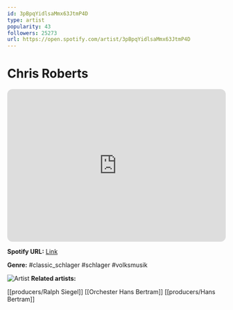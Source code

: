 ```yaml
---
id: 3pBpqYidlsaMmx63JtmP4D
type: artist
popularity: 43
followers: 25273
url: https://open.spotify.com/artist/3pBpqYidlsaMmx63JtmP4D
---
```

# Chris Roberts

<iframe style="border-radius:12px" src="https://open.spotify.com/embed/artist/3pBpqYidlsaMmx63JtmP4D" width="100%" height="352" frameBorder="0" allowfullscreen="" allow="autoplay; clipboard-write; encrypted-media; fullscreen; picture-in-picture" loading="lazy"></iframe>

**Spotify URL:** [Link](https://open.spotify.com/artist/3pBpqYidlsaMmx63JtmP4D)

**Genre:**  #classic_schlager #schlager #volksmusik

![Artist](https://i.scdn.co/image/ab67616d0000b273cb1228407696a186ff30fc9c)
**Related artists:**

[[producers/Ralph Siegel]]
[[Orchester Hans Bertram]]
[[producers/Hans Bertram]]
